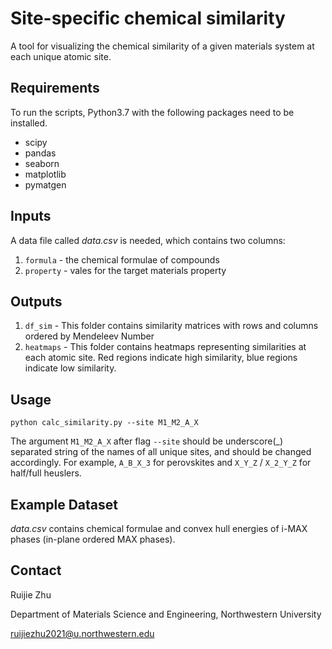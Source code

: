 # Site-specific chemical similarity
A tool for visualizing the chemical similarity of a given materials system at each unique atomic site.

## Requirements
To run the scripts, Python3.7 with the following packages need to be installed.
- scipy
- pandas
- seaborn
- matplotlib
- pymatgen

## Inputs
A data file called <em>data.csv</em> is needed, which contains two columns:
1. `formula` - the chemical formulae of compounds
2. `property` - vales for the target materials property

## Outputs
1. `df_sim` - This folder contains similarity matrices with rows and columns ordered by Mendeleev Number
2. `heatmaps` - This folder contains heatmaps representing similarities at each atomic site. Red regions indicate high similarity, blue regions indicate low similarity.

## Usage

```
python calc_similarity.py --site M1_M2_A_X
```

The argument `M1_M2_A_X` after flag `--site` should be underscore(\_) separated string of the names of all unique sites, and should be changed accordingly. For example, `A_B_X_3` for perovskites and `X_Y_Z` / `X_2_Y_Z` for half/full heuslers.

## Example Dataset
<em>data.csv</em> contains chemical formulae and convex hull energies of i-MAX phases (in-plane ordered MAX phases).

## Contact
Ruijie Zhu

Department of Materials Science and Engineering, Northwestern University

ruijiezhu2021@u.northwestern.edu

